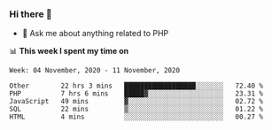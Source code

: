 ### Hi there 👋

<!--
**mustafaculban/mustafaculban** is a ✨ _special_ ✨ repository because its `README.md` (this file) appears on your GitHub profile.

Here are some ideas to get you started:

- 🌱 I’m currently learning ...
- 👯 I’m looking to collaborate on ...
- 🤔 I’m looking for help with ...
- 📫 How to reach me: ...
- 😄 Pronouns: ...
- ⚡ Fun fact: ...

-->
- 💬 Ask me about anything related to PHP


📊 **This week I spent my time on**
<!--START_SECTION:waka-->
```text
Week: 04 November, 2020 - 11 November, 2020

Other        22 hrs 3 mins   ██████████████████░░░░░░░   72.40 % 
PHP          7 hrs 6 mins    █████▓░░░░░░░░░░░░░░░░░░░   23.31 % 
JavaScript   49 mins         ▓░░░░░░░░░░░░░░░░░░░░░░░░   02.72 % 
SQL          22 mins         ▒░░░░░░░░░░░░░░░░░░░░░░░░   01.22 % 
HTML         4 mins          ░░░░░░░░░░░░░░░░░░░░░░░░░   00.27 % 
```
<!--END_SECTION:waka-->
